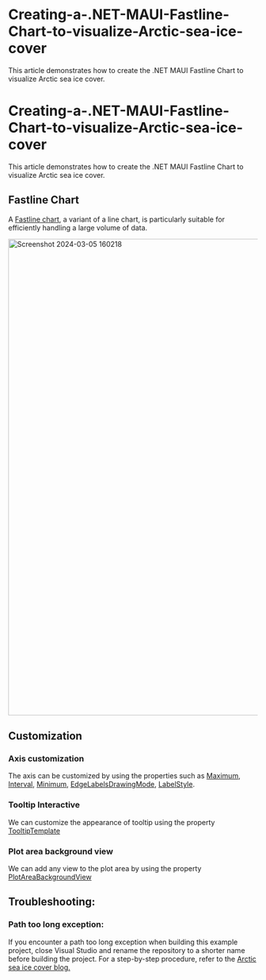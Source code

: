 # Creating-a-.NET-MAUI-Fastline-Chart-to-visualize-Arctic-sea-ice-cover
This article demonstrates how to create the .NET MAUI Fastline Chart to visualize Arctic sea ice cover.
# Creating-a-.NET-MAUI-Fastline-Chart-to-visualize-Arctic-sea-ice-cover
This article demonstrates how to create the .NET MAUI Fastline Chart to visualize Arctic sea ice cover.

## Fastline Chart
A [Fastline chart](https://help.syncfusion.com/maui/cartesian-charts/fastline), a variant of a line chart, is particularly suitable for efficiently handling a large volume of data.

<img width="960" alt="Screenshot 2024-03-05 160218" src="https://github.com/SyncfusionExamples/Creating-a-.NET-MAUI-Fastline-Chart-to-visualize-Arctic-sea-ice-cover/assets/129383872/d42479aa-524f-4f7d-89a0-aeaad30f3989">

## Customization

### Axis customization
  The axis can be customized by using the properties such as [Maximum](https://help.syncfusion.com/cr/maui/Syncfusion.Maui.Charts.NumericalAxis.html#Syncfusion_Maui_Charts_NumericalAxis_Maximum), [Interval](https://help.syncfusion.com/cr/maui/Syncfusion.Maui.Charts.NumericalAxis.html#Syncfusion_Maui_Charts_NumericalAxis_Interval), [Minimum](https://help.syncfusion.com/cr/maui/Syncfusion.Maui.Charts.NumericalAxis.html#Syncfusion_Maui_Charts_NumericalAxis_Minimum), [EdgeLabelsDrawingMode](https://help.syncfusion.com/cr/maui/Syncfusion.Maui.Charts.ChartAxis.html#Syncfusion_Maui_Charts_ChartAxis_EdgeLabelsDrawingMode), [LabelStyle](https://help.syncfusion.com/cr/maui/Syncfusion.Maui.Charts.ChartAxis.html#Syncfusion_Maui_Charts_ChartAxis_LabelStyle).

### Tooltip Interactive
  We can customize the appearance of tooltip using the property [TooltipTemplate](https://help.syncfusion.com/cr/maui/Syncfusion.Maui.Charts.ChartSeries.html#Syncfusion_Maui_Charts_ChartSeries_TooltipTemplate) 
  
### Plot area background view
  We can add any view to the plot area by using the property [PlotAreaBackgroundView](https://help.syncfusion.com/maui/cartesian-charts/appearance)

## Troubleshooting:
### Path too long exception:
If you encounter a path too long exception when building this example project, close Visual Studio and rename the repository to a shorter name before building the project. For a step-by-step procedure, refer to the [Arctic sea ice cover blog.]()
